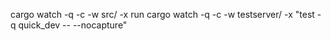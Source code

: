 cargo watch -q -c -w src/ -x run
cargo watch -q -c -w testserver/ -x "test -q quick_dev -- --nocapture"